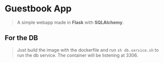 # Guestbook App

> A simple webapp made in **Flask** with **SQLAlchemy**.

## For the DB

> Just build the image with the dockerfile and run `sh db.service.sh` to run the db service. The container will be listening at 3306.
